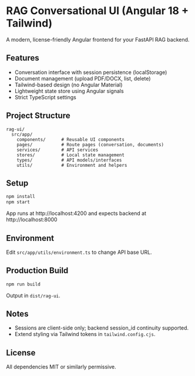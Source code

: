# RAG Conversational UI (Angular 18 + Tailwind)

A modern, license-friendly Angular frontend for your FastAPI RAG backend.

## Features
- Conversation interface with session persistence (localStorage)
- Document management (upload PDF/DOCX, list, delete)
- Tailwind-based design (no Angular Material)
- Lightweight state store using Angular signals
- Strict TypeScript settings

## Project Structure
```
rag-ui/
  src/app/
    components/      # Reusable UI components
    pages/           # Route pages (conversation, documents)
    services/        # API services
    stores/          # Local state management
    types/           # API models/interfaces
    utils/           # Environment and helpers
```

## Setup
```bash
npm install
npm start
```
App runs at http://localhost:4200 and expects backend at http://localhost:8000

## Environment
Edit `src/app/utils/environment.ts` to change API base URL.

## Production Build
```bash
npm run build
```
Output in `dist/rag-ui`.

## Notes
- Sessions are client-side only; backend session_id continuity supported.
- Extend styling via Tailwind tokens in `tailwind.config.cjs`.

## License
All dependencies MIT or similarly permissive.
